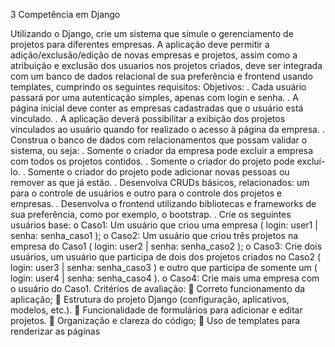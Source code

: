 3 Competência em Django


Utilizando o Django, crie um sistema que simule o gerenciamento de projetos para diferentes 
empresas.
A aplicação deve permitir a adição/exclusão/edição de novas empresas e projetos, assim como 
a atribuição e exclusão dos usuarios nos projetos criados, deve ser integrada com um banco de 
dados relacional de sua preferência e frontend usando templates, cumprindo os seguintes 
requisitos:
Objetivos:
. Cada usuário passará por uma autenticação simples, apenas com login e senha.
. A página inicial deve conter as empresas cadastradas que o usuário está vinculado.
. A aplicação deverá possibilitar a exibição dos projetos vinculados ao usuário quando for
realizado o acesso à página da empresa.
. Construa o banco de dados com relacionamentos que possam validar o sistema, ou seja:
. Somente o criador da empresa pode excluir a empresa com todos os projetos 
contidos.
. Somente o criador do projeto pode excluí-lo.
. Somente o criador do projeto pode adicionar novas pessoas ou remover as que já 
estão.
. Desenvolva CRUDs básicos, relacionados: um para o controle de usuários e outro para o 
controle dos projetos e empresas.
. Desenvolva o frontend utilizando bibliotecas e frameworks de sua preferência, como por 
exemplo, o bootstrap.
. Crie os seguintes usuários base:
o Caso1: Um usuário que criou uma empresa ( login: user1 | senha: senha_caso1 );
o Caso2: Um usuário que criou três projetos na empresa do Caso1 ( login: user2 | 
senha: senha_caso2 );
o Caso3: Crie dois usuários, um usuário que participa de dois dos projetos criados 
no Caso2 ( login: user3 | senha: senha_caso3 ) e outro que participa de somente 
um ( login: user4 | senha: senha_caso4 ).
o Caso4: Crie mais uma empresa com o usuário do Caso1.
Critérios de avaliação:
 Correto funcionamento da aplicação;
 Estrutura do projeto Django (configuração, aplicativos, modelos, etc.).
 Funcionalidade de formulários para adicionar e editar projetos.
 Organização e clareza do código;
 Uso de templates para renderizar as páginas
